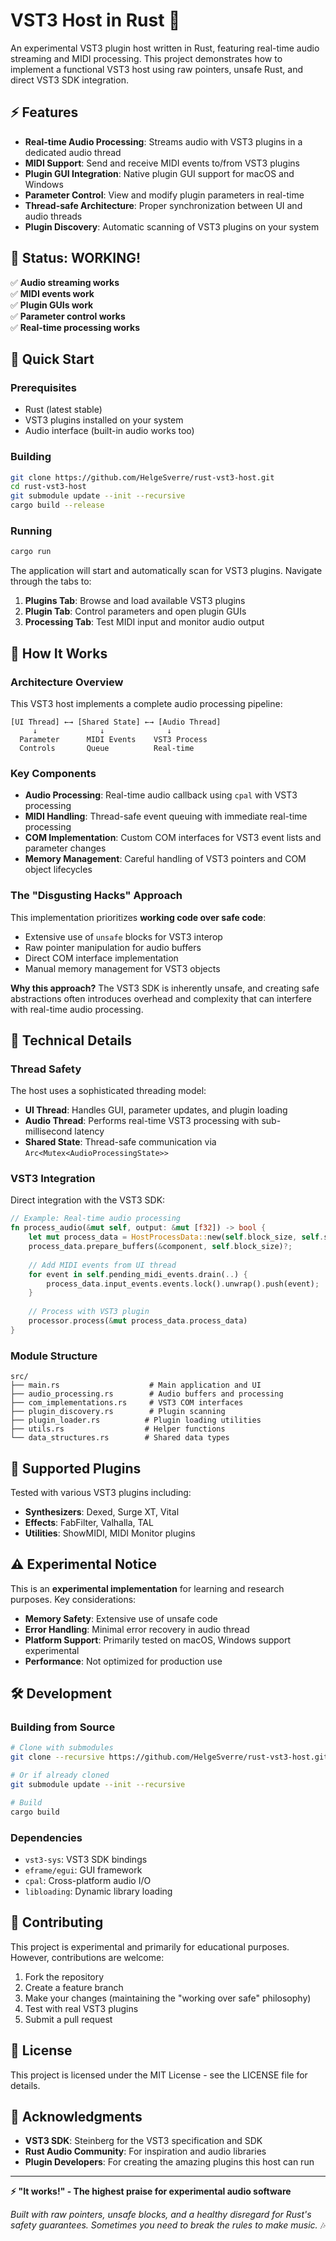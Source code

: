 # VST3 Host in Rust 🎵

An experimental VST3 plugin host written in Rust, featuring real-time audio streaming and MIDI processing. This project demonstrates how to implement a functional VST3 host using raw pointers, unsafe Rust, and direct VST3 SDK integration.

## ⚡ Features

- **Real-time Audio Processing**: Streams audio with VST3 plugins in a dedicated audio thread
- **MIDI Support**: Send and receive MIDI events to/from VST3 plugins
- **Plugin GUI Integration**: Native plugin GUI support for macOS and Windows
- **Parameter Control**: View and modify plugin parameters in real-time
- **Thread-safe Architecture**: Proper synchronization between UI and audio threads
- **Plugin Discovery**: Automatic scanning of VST3 plugins on your system

## 🎯 Status: WORKING! 

✅ **Audio streaming works**  
✅ **MIDI events work**  
✅ **Plugin GUIs work**  
✅ **Parameter control works**  
✅ **Real-time processing works**

## 🚀 Quick Start

### Prerequisites

- Rust (latest stable)
- VST3 plugins installed on your system
- Audio interface (built-in audio works too)

### Building

```bash
git clone https://github.com/HelgeSverre/rust-vst3-host.git
cd rust-vst3-host
git submodule update --init --recursive
cargo build --release
```

### Running

```bash
cargo run
```

The application will start and automatically scan for VST3 plugins. Navigate through the tabs to:

1. **Plugins Tab**: Browse and load available VST3 plugins
2. **Plugin Tab**: Control parameters and open plugin GUIs  
3. **Processing Tab**: Test MIDI input and monitor audio output

## 🎹 How It Works

### Architecture Overview

This VST3 host implements a complete audio processing pipeline:

```
[UI Thread] ←→ [Shared State] ←→ [Audio Thread]
     ↓              ↓              ↓
  Parameter      MIDI Events    VST3 Process
  Controls       Queue          Real-time
```

### Key Components

- **Audio Processing**: Real-time audio callback using `cpal` with VST3 processing
- **MIDI Handling**: Thread-safe event queuing with immediate real-time processing
- **COM Implementation**: Custom COM interfaces for VST3 event lists and parameter changes
- **Memory Management**: Careful handling of VST3 pointers and COM object lifecycles

### The "Disgusting Hacks" Approach

This implementation prioritizes **working code over safe code**:

- Extensive use of `unsafe` blocks for VST3 interop
- Raw pointer manipulation for audio buffers
- Direct COM interface implementation
- Manual memory management for VST3 objects

**Why this approach?** The VST3 SDK is inherently unsafe, and creating safe abstractions often introduces overhead and complexity that can interfere with real-time audio processing.

## 🔧 Technical Details

### Thread Safety

The host uses a sophisticated threading model:

- **UI Thread**: Handles GUI, parameter updates, and plugin loading
- **Audio Thread**: Performs real-time VST3 processing with sub-millisecond latency
- **Shared State**: Thread-safe communication via `Arc<Mutex<AudioProcessingState>>`

### VST3 Integration

Direct integration with the VST3 SDK:

```rust
// Example: Real-time audio processing
fn process_audio(&mut self, output: &mut [f32]) -> bool {
    let mut process_data = HostProcessData::new(self.block_size, self.sample_rate);
    process_data.prepare_buffers(&component, self.block_size)?;
    
    // Add MIDI events from UI thread
    for event in self.pending_midi_events.drain(..) {
        process_data.input_events.events.lock().unwrap().push(event);
    }
    
    // Process with VST3 plugin
    processor.process(&mut process_data.process_data)
}
```

### Module Structure

```
src/
├── main.rs                    # Main application and UI
├── audio_processing.rs        # Audio buffers and processing
├── com_implementations.rs     # VST3 COM interfaces  
├── plugin_discovery.rs        # Plugin scanning
├── plugin_loader.rs          # Plugin loading utilities
├── utils.rs                  # Helper functions
└── data_structures.rs        # Shared data types
```

## 🎵 Supported Plugins

Tested with various VST3 plugins including:

- **Synthesizers**: Dexed, Surge XT, Vital
- **Effects**: FabFilter, Valhalla, TAL
- **Utilities**: ShowMIDI, MIDI Monitor plugins

## ⚠️ Experimental Notice

This is an **experimental implementation** for learning and research purposes. Key considerations:

- **Memory Safety**: Extensive use of unsafe code
- **Error Handling**: Minimal error recovery in audio thread
- **Platform Support**: Primarily tested on macOS, Windows support experimental
- **Performance**: Not optimized for production use

## 🛠️ Development

### Building from Source

```bash
# Clone with submodules
git clone --recursive https://github.com/HelgeSverre/rust-vst3-host.git

# Or if already cloned
git submodule update --init --recursive

# Build
cargo build
```

### Dependencies

- `vst3-sys`: VST3 SDK bindings
- `eframe/egui`: GUI framework
- `cpal`: Cross-platform audio I/O
- `libloading`: Dynamic library loading

## 📝 Contributing

This project is experimental and primarily for educational purposes. However, contributions are welcome:

1. Fork the repository
2. Create a feature branch
3. Make your changes (maintaining the "working over safe" philosophy)
4. Test with real VST3 plugins
5. Submit a pull request

## 📄 License

This project is licensed under the MIT License - see the LICENSE file for details.

## 🙏 Acknowledgments

- **VST3 SDK**: Steinberg for the VST3 specification and SDK
- **Rust Audio Community**: For inspiration and audio libraries
- **Plugin Developers**: For creating the amazing plugins this host can run

---

**⚡ "It works!" - The highest praise for experimental audio software**

*Built with raw pointers, unsafe blocks, and a healthy disregard for Rust's safety guarantees. Sometimes you need to break the rules to make music.* 🎶